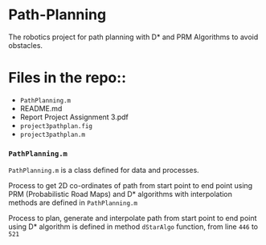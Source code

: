 # Path-Planning
The robotics project for path planning with D* and PRM Algorithms to avoid obstacles.

# Files in the repo::

- `PathPlanning.m`
- README.md
- Report Project Assignment 3.pdf
- `project3pathplan.fig`
- `project3pathplan.m`



### `PathPlanning.m`

`PathPlanning.m` is a class defined for data and processes.

Process to get 2D co-ordinates of path from start point to end point using PRM (Probabilistic Road Maps) and D* algorithms with interpolation methods are defined in `PathPlanning.m`


Process to plan, generate and interpolate path from start point to end point using D* algorithm is defined in method `dStarAlgo`
function, from line `446` to `521`


